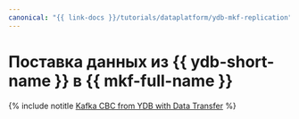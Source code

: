 ```yaml
---
canonical: "{{ link-docs }}/tutorials/dataplatform/ydb-mkf-replication"
---
```


# Поставка данных из {{ ydb-short-name }} в {{ mkf-full-name }}

{% include notitle [Kafka СВС from YDB with Data Transfer](../../_tutorials/dataplatform/data-transfer-ydb-mkf.md) %}
